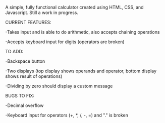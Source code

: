 
A simple, fully functional calculator created using HTML, CSS, and Javascript.  Still a work in progress.

CURRENT FEATURES: 

-Takes input and is able to do arithmetic, also accepts chaining operations 

-Accepts keyboard input for digits (operators are broken)

TO ADD:

-Backspace button

-Two displays (top display shows operands and operator, bottom display shows result of operations)

-Dividing by zero should display a custom message

BUGS TO FIX:

-Decimal overflow

-Keyboard input for operators (+, *, /, -, =) and "." is broken
